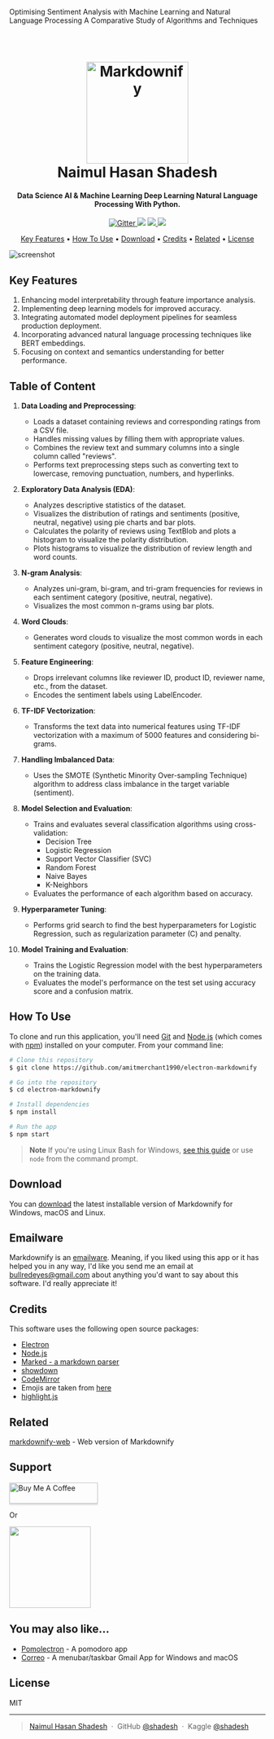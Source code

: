 Optimising Sentiment Analysis with Machine Learning and Natural Language Processing A Comparative Study of Algorithms and Techniques


<h1 align="center">
  <br>
  <a href="http://www.amitmerchant.com/electron-markdownify"><img src="https://raw.githubusercontent.com/amitmerchant1990/electron-markdownify/master/app/img/markdownify.png" alt="Markdownify" width="200"></a>
  <br>
  Naimul Hasan Shadesh
  <br>
</h1>

<h4 align="center">Data Science AI & Machine Learning Deep Learning Natural Language Processing With <a [href="http://electron.atom.io](https://www.kaggle.com/shadesh)" target="_blank">Python</a>.</h4>

<p align="center">
  <a href="https://badge.fury.io/js/electron-markdownify">
    <img src="https://badge.fury.io/js/electron-markdownify.svg"
         alt="Gitter">
  </a>
  <a href="https://gitter.im/amitmerchant1990/electron-markdownify"><img src="https://badges.gitter.im/amitmerchant1990/electron-markdownify.svg"></a>
  <a href="https://saythanks.io/to/bullredeyes@gmail.com">
      <img src="https://img.shields.io/badge/SayThanks.io-%E2%98%BC-1EAEDB.svg">
  </a>
  <a href="https://www.paypal.me/AmitMerchant">
    <img src="https://img.shields.io/badge/$-donate-ff69b4.svg?maxAge=2592000&amp;style=flat">
  </a>
</p>

<p align="center">
  <a href="#key-features">Key Features</a> •
  <a href="#how-to-use">How To Use</a> •
  <a href="#download">Download</a> •
  <a href="#credits">Credits</a> •
  <a href="#related">Related</a> •
  <a href="#license">License</a>
</p>

![screenshot](https://raw.githubusercontent.com/amitmerchant1990/electron-markdownify/master/app/img/markdownify.gif)

## Key Features

1. Enhancing model interpretability through feature importance analysis.
2. Implementing deep learning models for improved accuracy.
3. Integrating automated model deployment pipelines for seamless production deployment.
4. Incorporating advanced natural language processing techniques like BERT embeddings.
5. Focusing on context and semantics understanding for better performance.
 

## Table of Content

1. **Data Loading and Preprocessing**:
   - Loads a dataset containing reviews and corresponding ratings from a CSV file.
   - Handles missing values by filling them with appropriate values.
   - Combines the review text and summary columns into a single column called "reviews".
   - Performs text preprocessing steps such as converting text to lowercase, removing punctuation, numbers, and hyperlinks.

2. **Exploratory Data Analysis (EDA)**:
   - Analyzes descriptive statistics of the dataset.
   - Visualizes the distribution of ratings and sentiments (positive, neutral, negative) using pie charts and bar plots.
   - Calculates the polarity of reviews using TextBlob and plots a histogram to visualize the polarity distribution.
   - Plots histograms to visualize the distribution of review length and word counts.

3. **N-gram Analysis**:
   - Analyzes uni-gram, bi-gram, and tri-gram frequencies for reviews in each sentiment category (positive, neutral, negative).
   - Visualizes the most common n-grams using bar plots.

4. **Word Clouds**:
   - Generates word clouds to visualize the most common words in each sentiment category (positive, neutral, negative).

5. **Feature Engineering**:
   - Drops irrelevant columns like reviewer ID, product ID, reviewer name, etc., from the dataset.
   - Encodes the sentiment labels using LabelEncoder.

6. **TF-IDF Vectorization**:
   - Transforms the text data into numerical features using TF-IDF vectorization with a maximum of 5000 features and considering bi-grams.

7. **Handling Imbalanced Data**:
   - Uses the SMOTE (Synthetic Minority Over-sampling Technique) algorithm to address class imbalance in the target variable (sentiment).

8. **Model Selection and Evaluation**:
   - Trains and evaluates several classification algorithms using cross-validation:
     - Decision Tree
     - Logistic Regression
     - Support Vector Classifier (SVC)
     - Random Forest
     - Naive Bayes
     - K-Neighbors
   - Evaluates the performance of each algorithm based on accuracy.

9. **Hyperparameter Tuning**:
   - Performs grid search to find the best hyperparameters for Logistic Regression, such as regularization parameter (C) and penalty.

10. **Model Training and Evaluation**:
    - Trains the Logistic Regression model with the best hyperparameters on the training data.
    - Evaluates the model's performance on the test set using accuracy score and a confusion matrix.

## How To Use

To clone and run this application, you'll need [Git](https://git-scm.com) and [Node.js](https://nodejs.org/en/download/) (which comes with [npm](http://npmjs.com)) installed on your computer. From your command line:

```bash
# Clone this repository
$ git clone https://github.com/amitmerchant1990/electron-markdownify

# Go into the repository
$ cd electron-markdownify

# Install dependencies
$ npm install

# Run the app
$ npm start
```

> **Note**
> If you're using Linux Bash for Windows, [see this guide](https://www.howtogeek.com/261575/how-to-run-graphical-linux-desktop-applications-from-windows-10s-bash-shell/) or use `node` from the command prompt.


## Download

You can [download](https://github.com/amitmerchant1990/electron-markdownify/releases/tag/v1.2.0) the latest installable version of Markdownify for Windows, macOS and Linux.

## Emailware

Markdownify is an [emailware](https://en.wiktionary.org/wiki/emailware). Meaning, if you liked using this app or it has helped you in any way, I'd like you send me an email at <bullredeyes@gmail.com> about anything you'd want to say about this software. I'd really appreciate it!

## Credits

This software uses the following open source packages:

- [Electron](http://electron.atom.io/)
- [Node.js](https://nodejs.org/)
- [Marked - a markdown parser](https://github.com/chjj/marked)
- [showdown](http://showdownjs.github.io/showdown/)
- [CodeMirror](http://codemirror.net/)
- Emojis are taken from [here](https://github.com/arvida/emoji-cheat-sheet.com)
- [highlight.js](https://highlightjs.org/)

## Related

[markdownify-web](https://github.com/amitmerchant1990/markdownify-web) - Web version of Markdownify

## Support

<a href="https://www.buymeacoffee.com/5Zn8Xh3l9" target="_blank"><img src="https://www.buymeacoffee.com/assets/img/custom_images/purple_img.png" alt="Buy Me A Coffee" style="height: 41px !important;width: 174px !important;box-shadow: 0px 3px 2px 0px rgba(190, 190, 190, 0.5) !important;-webkit-box-shadow: 0px 3px 2px 0px rgba(190, 190, 190, 0.5) !important;" ></a>

<p>Or</p> 

<a href="https://www.patreon.com/amitmerchant">
	<img src="https://c5.patreon.com/external/logo/become_a_patron_button@2x.png" width="160">
</a>

## You may also like...

- [Pomolectron](https://github.com/shadesh) - A pomodoro app
- [Correo](https://www.kaggle.com/shadesh) - A menubar/taskbar Gmail App for Windows and macOS

## License

MIT

---

> [Naimul Hasan Shadesh]((https://mdshadesh.github.io/Portfolio-NHS-/)) &nbsp;&middot;&nbsp;
> GitHub [@shadesh](https://mdshadesh) &nbsp;&middot;&nbsp;
> Kaggle [@shadesh]((https://www.kaggle.com/shadesh))



